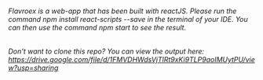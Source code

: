 ###### Flavroex is a web-app that has been built with reactJS. Please run the command npm install react-scripts --save in the terminal of your IDE. You can then use the command npm start to see the result.  
###### Don't want to clone this repo? You can view the output here: https://drive.google.com/file/d/1FMVDHWdsVjTlRt9xKi9TLP9aoIMUytPU/view?usp=sharing